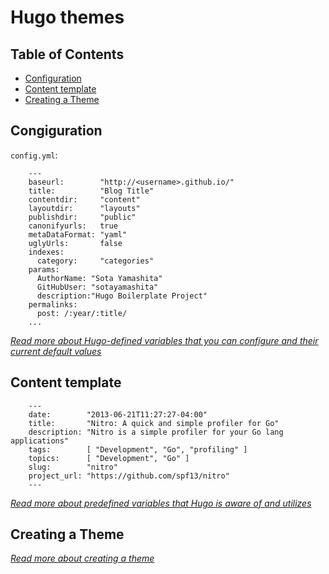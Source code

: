 Hugo themes
===========

## Table of Contents

- [Configuration](#configuration)
- [Content template](#content-template)
- [Creating a Theme](#creating-a-theme)

## Congiguration 

`config.yml`:
    
        ---
        baseurl:        "http://<username>.github.io/"
        title:          "Blog Title"
        contentdir:     "content"
        layoutdir:      "layouts"
        publishdir:     "public"
        canonifyurls:   true
        metaDataFormat: "yaml"
        uglyUrls:       false
        indexes:
          category:     "categories"
        params:
          AuthorName: "Sota Yamashita"
          GitHubUser: "sotayamashita"
          description:"Hugo Boilerplate Project"
        permalinks:
          post: /:year/:title/
        ...


_[Read more about Hugo-defined variables that you can configure and their current default values](http://gohugo.io/overview/configuration/)_

## Content template

        ---
        date:        "2013-06-21T11:27:27-04:00"
        title:       "Nitro: A quick and simple profiler for Go"
        description: "Nitro is a simple profiler for your Go lang applications"
        tags:        [ "Development", "Go", "profiling" ]
        topics:      [ "Development", "Go" ]
        slug:        "nitro"
        project_url: "https://github.com/spf13/nitro"
        ---

_[Read more about predefined variables that Hugo is aware of and utilizes](http://gohugo.io/content/front-matter/)_

## Creating a Theme

_[Read more about creating a theme](http://gohugo.io/themes/creation/)_

